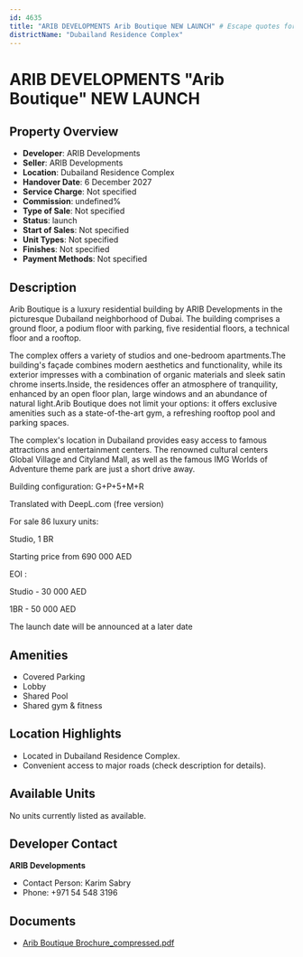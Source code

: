 ```yaml
---
id: 4635
title: "ARIB DEVELOPMENTS Arib Boutique NEW LAUNCH" # Escape quotes for YAML string
districtName: "Dubailand Residence Complex"
---
```


# ARIB DEVELOPMENTS "Arib Boutique" NEW LAUNCH

## Property Overview
- **Developer**: ARIB Developments
- **Seller**: ARIB Developments
- **Location**: Dubailand Residence Complex
- **Handover Date**: 6 December 2027
- **Service Charge**: Not specified
- **Commission**: undefined%
- **Type of Sale**: Not specified
- **Status**: launch
- **Start of Sales**: Not specified
- **Unit Types**: Not specified
- **Finishes**: Not specified
- **Payment Methods**: Not specified

## Description
Arib Boutique is a luxury residential building by ARIB Developments in the picturesque Dubailand neighborhood of Dubai. The building comprises a ground floor, a podium floor with parking, five residential floors, a technical floor and a rooftop.

The complex offers a variety of studios and one-bedroom apartments.The building's façade combines modern aesthetics and functionality, while its exterior impresses with a combination of organic materials and sleek satin chrome inserts.Inside, the residences offer an atmosphere of tranquility, enhanced by an open floor plan, large windows and an abundance of natural light.Arib Boutique does not limit your options: it offers exclusive amenities such as a state-of-the-art gym, a refreshing rooftop pool and parking spaces.

The complex's location in Dubailand provides easy access to famous attractions and entertainment centers. The renowned cultural centers Global Village and Cityland Mall, as well as the famous IMG Worlds of Adventure theme park are just a short drive away.

Building configuration: G+P+5+M+R

Translated with DeepL.com (free version)

For sale 86 luxury units:

Studio, 1 BR 

Starting price from 690 000 AED

EOI :

Studio - 30 000 AED

1BR - 50 000 AED

 The launch date will be announced at a later date

## Amenities
- Covered Parking
- Lobby
- Shared Pool
- Shared gym & fitness

## Location Highlights
- Located in Dubailand Residence Complex.
- Convenient access to major roads (check description for details).

## Available Units
No units currently listed as available.

## Developer Contact
**ARIB Developments**
- Contact Person: Karim Sabry
- Phone: +971 54 548 3196

## Documents
- [Arib Boutique Brochure_compressed.pdf](https://cdn.geniemap.net/2025/03/06/xjXZ6pQcU79zrrO2Z7XVq6V6SR09PqUdQ9HHGJ00.pdf)
